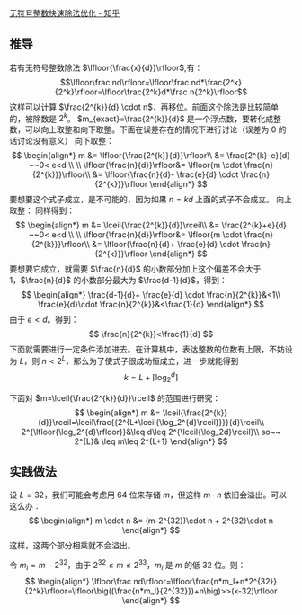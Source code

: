 [无符号整数快速除法优化 - 知乎](https://zhuanlan.zhihu.com/p/571939337)

## 推导

若有无符号整数除法 $\lfloor{\frac{x}{d}}\rfloor$,有：
$$\lfloor\frac nd\rfloor=\lfloor\frac nd*\frac{2^k}{2^k}\rfloor=\lfloor\frac{2^k}d*\frac n{2^k}\rfloor$$
这样可以计算 $\frac{2^{k}}{d} \cdot n$，再移位。前面这个除法是比较简单的，被除数是 $2^k$。
$m_{exact}=\frac{2^{k}}{d}$ 是一个浮点数，要转化成整数，可以向上取整和向下取整。下面在误差存在的情况下进行讨论（误差为 0 的话讨论没有意义）
向下取整：
$$
\begin{align*}
m &= \lfloor{\frac{2^{k}}{d}}\rfloor\\
&= \frac{2^{k}-e}{d} ~~0< e<d \\
\\
\lfloor{\frac{n}{d}}\rfloor&= \lfloor{m \cdot \frac{n}{2^{k}}}\rfloor\\
&= \lfloor{\frac{n}{d}- \frac{e}{d} \cdot \frac{n}{2^{k}}}\rfloor
\end{align*}
$$
要想要这个式子成立，是不可能的，因为如果 $n=kd$ 上面的式子不会成立。
向上取整：
同样得到：
$$
\begin{align*}
m &= \lceil{\frac{2^{k}}{d}}\rceil\\
&= \frac{2^{k}+e}{d} ~~0< e<d \\
\\
\lfloor{\frac{n}{d}}\rfloor&= \lfloor{m \cdot \frac{n}{2^{k}}}\rfloor\\
&= \lfloor{\frac{n}{d}+ \frac{e}{d} \cdot \frac{n}{2^{k}}}\rfloor
\end{align*}
$$
要想要它成立，就需要 $\frac{n}{d}$ 的小数部分加上这个偏差不会大于 $1$，$\frac{n}{d}$ 的小数部分最大为 $\frac{d-1}{d}$，得到：
$$
\begin{align*}
\frac{d-1}{d}+ \frac{e}{d} \cdot \frac{n}{2^{k}}&<1\\
\frac{e}{d}\cdot \frac{n}{2^{k}}&<\frac{1}{d}
\end{align*}
$$
由于 $e<d$。得到：
$$
\frac{n}{2^{k}}<\frac{1}{d}
$$
下面就需要进行一定条件添加进去。在计算机中，表达整数的位数有上限，不妨设为 $L$，则 $n<2^{L}$，那么为了使式子很成功恒成立，进一步就能得到
$$
k = L + \lceil{\log_2^d}\rceil
$$

下面对 $m=\lceil{\frac{2^{k}}{d}}\rceil$ 的范围进行研究：
$$
\begin{align*}
m &= \lceil{\frac{2^{k}}{d}}\rceil=\lceil\frac{{2^{L+\lceil{\log_2^{d}\rceil}}}}{d}\rceil\\
2^{\lfloor{\log_2^{d}\rfloor}}&\leq d\leq 2^{\lceil{\log_2d}\rceil}\\
so~~ 2^{L}& \leq m\leq 2^{L+1}
\end{align*}
$$


## 实践做法

设 $L=32$，我们可能会考虑用 64 位来存储 $m$，但这样 $m\cdot n$ 依旧会溢出。可以这么办：
$$
\begin{align*}
m \cdot n &= (m-2^{32})\cdot n + 2^{32}\cdot n
\end{align*}
$$
这样，这两个部分相乘就不会溢出。

令 $m_{l}= m-2^{32}$，由于 $2^{32}\leq m \leq 2^{33}$，$m_l$ 是 $m$ 的低 32 位。则：
$$
\begin{align*}
\lfloor\frac nd\rfloor=\lfloor\frac{n*m_l+n*2^{32}}{2^k}\rfloor=\lfloor\big((\frac{n*m_l}{2^{32}})+n\big)>>(k-32)\rfloor 
\end{align*}
$$
